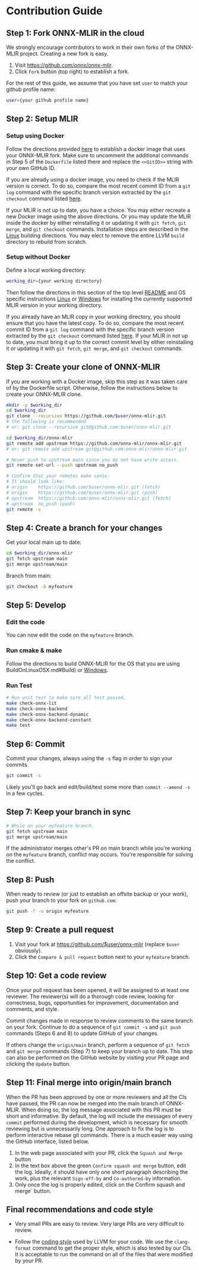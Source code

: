 <!--- SPDX-License-Identifier: Apache-2.0 -->
# Contribution Guide

## Step 1: Fork ONNX-MLIR in the cloud

We strongly encourage contributors to work in their own forks of the ONNX-MLIR project.
Creating a new fork is easy.

1. Visit https://github.com/onnx/onnx-mlir.
2. Click `Fork` button (top right) to establish a fork.

For the rest of this guide, we assume that you have set `user` to match your github profile name:

```sh
user={your github profile name}
```

## Step 2: Setup MLIR 

### Setup using Docker

Follow the directions provided [here](Docker.md#building-onnx-mlir-in-a-docker-environment) to establish a docker image that uses your ONNX-MLIR fork.
Make sure to uncomment the additional commands in Step 5 of the `Dockerfile` listed there and replace the `<<GitID>>` string with your own GitHub ID.

If you are already using a docker image, you need to check if the MLIR version is correct. 
To do so, compare the most recent commit ID from a `git log` command with the specific branch version extracted by the `git checkout` command listed [here](BuildOnLinuxOSX.md#MLIR).

If your MLIR is not up to date, you have a choice. 
You may either recreate a new Docker image using the above directions. 
Or you may update the MLIR inside the docker by either reinstalling it or updating it with `git fetch`, `git merge`, and `git checkout` commands. 
Installation steps are  described in the [Linux](BuildOnLinuxOSX.md#MLIR) building directions. 
You may elect to remove the entire LLVM `build` directory to rebuild from scratch.

###  Setup without Docker

Define a local working directory:

```sh
working_dir={your working directory}
```

Then follow the directions in this section of the top level [README](../README.md)
and OS specific instructions [Linux](BuildOnLinuxOSX.md#MLIR) or [Windows](BuildOnWindows.md#MLIR) for installing the currently supported MLIR version in your working directory.

If you already have an MLIR copy in your working directory, you should ensure that you have the latest copy.
To do so, compare the most recent commit ID from a `git log` command with the specific branch version extracted by the `git checkout` command listed [here](BuildOnLinuxOSX.md#MLIR). 
If your MLIR in not up to date, you must  bring it up to the correct commit level by either reinstalling it or updating it with `git fetch`, `git merge`, and `git checkout` commands.

## Step 3: Create your clone of ONNX-MLIR

If you are working with a Docker image, skip this step as it was taken care of by the Dockerfile script. 
Otherwise, follow the instructions below to create your ONNX-MLIR clone.

```sh
mkdir -p $working_dir
cd $working_dir
git clone --recursive https://github.com/$user/onnx-mlir.git
# the following is recommended
# or: git clone --recursive git@github.com:$user/onnx-mlir.git

cd $working_dir/onnx-mlir
git remote add upstream https://github.com/onnx-mlir/onnx-mlir.git
# or: git remote add upstream git@github.com:onnx-mlir/onnx-mlir.git

# Never push to upstream main since you do not have write access.
git remote set-url --push upstream no_push

# Confirm that your remotes make sense:
# It should look like:
# origin    https://github.com/$user/onnx-mlir.git (fetch)
# origin    https://github.com/$user/onnx-mlir.git (push)
# upstream  https://github.com/onnx-mlir/onnx-mlir.git (fetch)
# upstream  no_push (push)
git remote -v
```

## Step 4: Create a branch for your changes

Get your local main up to date:

```sh
cd $working_dir/onnx-mlir
git fetch upstream main
git merge upstream/main
```

Branch from main:

```sh
git checkout -b myfeature
```

## Step 5: Develop

### Edit the code

You can now edit the code on the `myfeature` branch.

### Run cmake & make

Follow the directions to build ONNX-MLIR for the OS that you are using BuildOnLinuxOSX.md#Build) or [Windows](BuildOnWindows.md#Build).


### Run Test

```sh
# Run unit test to make sure all test passed.
make check-onnx-lit
make check-onnx-backend
make check-onnx-backend-dynamic
make check-onnx-backend-constant
make test
```

## Step 6: Commit

Commit your changes, always using the `-s` flag in order to sign your commits.

```sh
git commit -s
```

Likely you'll go back and edit/build/test some more than `commit --amend -s`
in a few cycles.

## Step 7: Keep your branch in sync

```sh
# While on your myfeature branch.
git fetch upstream main
git merge upstream/main
```

If the administrator merges other's PR on main branch while you're working on the `myfeature` branch,
conflict may occurs. You're responsible for solving the conflict. 

## Step 8: Push

When ready to review (or just to establish an offsite backup or your work),
push your branch to your fork on `github.com`:

```sh
git push -f -u origin myfeature
```

## Step 9: Create a pull request

1. Visit your fork at https://github.com/$user/onnx-mlir (replace `$user` obviously).
2. Click the `Compare & pull request` button next to your `myfeature` branch.

## Step 10: Get a code review

Once your pull request has been opened, it will be assigned to at least one
reviewer. The reviewer(s) will do a thorough code review, looking for
correctness, bugs, opportunities for improvement, documentation and comments,
and style.

Commit changes made in response to review comments to the same branch on your
fork. Continue to do a sequence of `git commit -s` and `git push` commands (Steps 6 and 8) to update GitHub of your changes. 

If others change the `origin/main` branch, perform a sequence of `git fetch` and `git merge` commands (Step 7) to keep your branch up to date. 
This step can also be performed on the GitHub website by visiting your PR page and clicking the `Update` button.


## Step 11: Final merge into origin/main branch

When the PR has been approved by one or more reviewers and all the CIs have passed, the PR can now be merged into the main branch of ONNX-MLIR. 
When doing so, the log message associated with this PR must be short and informative. 
By default, the log will include the messages of every `commit` performed during the development, which is necessary for smooth reviewing but is unnecessarily long. 
One approach to fix the log is to perform interactive rebase git commands. 
There is a much easier way using the GitHub interface, listed below.

1. In the web page associated with your PR, click the `Squash and Merge` button
2. In the text box above the green `Confirm squash and merge` button, edit the log. Ideally, it should have only one short paragraph describing the work, plus the relevant `Sign-off-by` and `Co-authored-by` information.
3. Only once the log is properly edited, click on the Confirm squash and merge` button.


## Final recommendations and code style

* Very small PRs are easy to review. Very large PRs are very difficult to
review.

* Follow the [coding style](https://llvm.org/docs/CodingStandards.html) used by LLVM for your code. We use the `clang-format` command to get the proper style, which is also tested by our CIs. It is acceptable to run the command on all of the files that were modified by your PR.

